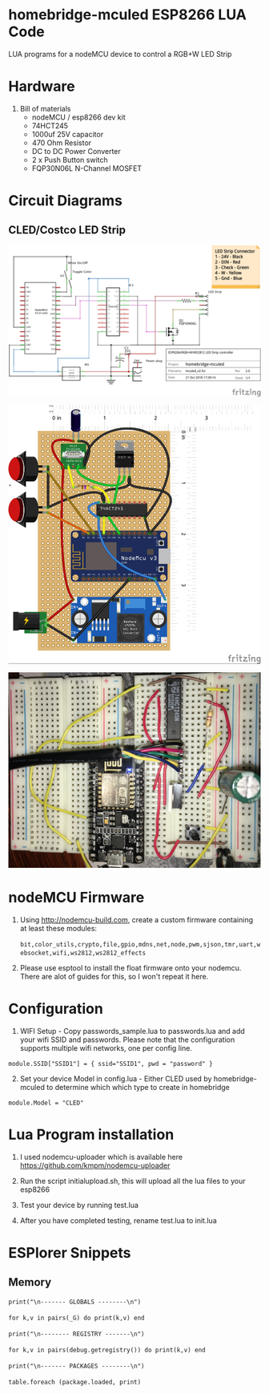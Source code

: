 # homebridge-mculed ESP8266 LUA Code

LUA programs for a nodeMCU device to control a RGB+W LED Strip

# Hardware

1. Bill of materials
   - nodeMCU / esp8266 dev kit
   - 74HCT245
   - 1000uf 25V capacitor
   - 470 Ohm Resistor
   - DC to DC Power Converter
   - 2 x Push Button switch
   - FQP30N06L N-Channel MOSFET

# Circuit Diagrams

## CLED/Costco LED Strip

![CLED](mculed_v2_schem.jpg)

![CLED](mculed_v2_perf_bb.jpg)

![CLED](IMG_2846-2.JPG)

# nodeMCU Firmware

1. Using http://nodemcu-build.com, create a custom firmware containing at least
   these modules:

   `bit,color_utils,crypto,file,gpio,mdns,net,node,pwm,sjson,tmr,uart,websocket,wifi,ws2812,ws2812_effects`


2. Please use esptool to install the float firmware onto your nodemcu.  There are alot of guides for this, so I won't repeat it here.

# Configuration

1. WIFI Setup - Copy passwords_sample.lua to passwords.lua and add your wifi SSID and passwords.  Please note
   that the configuration supports multiple wifi networks, one per config line.
```
module.SSID["SSID1"] = { ssid="SSID1", pwd = "password" }
```

2. Set your device Model in config.lua - Either CLED used by homebridge-mculed to determine which which type to create in homebridge

```
module.Model = "CLED"
```

# Lua Program installation

1. I used nodemcu-uploader which is available here https://github.com/kmpm/nodemcu-uploader

2. Run the script initialupload.sh, this will upload all the lua files to your esp8266

3. Test your device by running test.lua

4. After you have completed testing, rename test.lua to init.lua

# ESPlorer Snippets

## Memory

```
print("\n------- GLOBALS --------\n")

for k,v in pairs(_G) do print(k,v) end

print("\n-------- REGISTRY -------\n")

for k,v in pairs(debug.getregistry()) do print(k,v) end

print("\n------- PACKAGES --------\n")

table.foreach (package.loaded, print)
```
